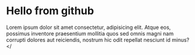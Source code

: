# Hello from github
Lorem ipsum dolor sit amet consectetur, adipisicing elit. Atque eos, possimus inventore praesentium mollitia quos sed omnis magni nam corrupti dolores aut reiciendis, nostrum hic odit repellat nesciunt id minus?</
